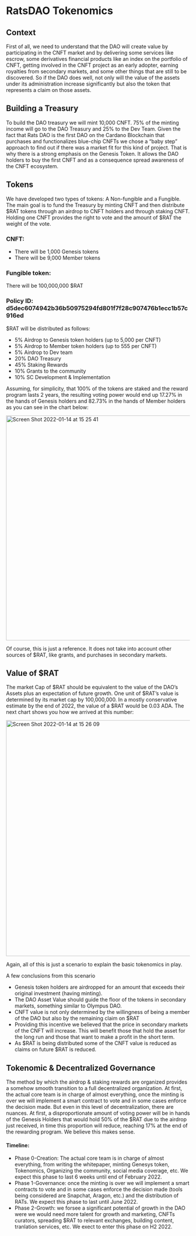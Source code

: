 # RatsDAO Tokenomics
## Context
First of all, we need to understand that the DAO will create value by participating in the CNFT market and by delivering some services like escrow, some derivatives financial products like an index on the portfolio of CNFT, getting involved in the CNFT project as an early adopter, earning royalties from secondary markets, and some other things that are still to be discovered.
So if the DAO does well, not only will the value of the assets under its administration increase significantly but also the token that represents a claim on those assets.
## Building a Treasury
To build the DAO treasury we will mint 10,000 CNFT. 75% of the minting income will go to the DAO Treasury and 25% to the Dev Team.
Given the fact that Rats DAO is the first DAO on the Cardano Blockchain that purchases and functionalizes blue-chip CNFTs we chose a “baby step” approach to find out if there was a market fit for this kind of project.
That is why there is a strong emphasis on the Genesis Token. It allows the DAO holders to buy the first CNFT and as a consequence spread awareness of the CNFT ecosystem.

## Tokens
We have developed two types of tokens: A Non-fungible and a Fungible.
The main goal is to fund the Treasury by minting CNFT and then distribute $RAT tokens through an airdrop to CNFT holders and through staking CNFT. Holding one CNFT provides the right to vote and the amount of $RAT the weight of the vote.

### CNFT:
* There will be 1,000 Genesis tokens
* There will be 9,000 Member tokens

### Fungible token:
There will be 100,000,000 $RAT
### Policy ID: d5dec6074942b36b50975294fd801f7f28c907476b1ecc1b57c916ed

$RAT will be distributed as follows:
* 5% Airdrop to Genesis token holders (up to 5,000 per CNFT)
* 5% Airdrop to Member token holders (up to 555 per CNFT)
* 5% Airdrop to Dev team
* 20% DAO Treasury 	
* 45% Staking Rewards
* 10% Grants to the community
* 10% SC Development & Implementation


Assuming, for simplicity, that 100% of the tokens are staked and the reward program lasts 2 years, the resulting voting power would end up 17.27% in the hands of Genesis holders and 82.73% in the hands of Member holders as you can see in the chart below:

<img width="614" alt="Screen Shot 2022-01-14 at 15 25 41" src="https://user-images.githubusercontent.com/37914288/149566489-f4818d51-f318-4cf4-a7f2-dd2d80b9de7d.png">

Of course, this is just a reference. It does not take into account other sources of $RAT, like grants, and purchases in secondary markets.

## Value of $RAT
The market Cap of $RAT should be equivalent to the value of the DAO’s Assets plus an expectation of future growth.
One unit of $RAT’s value is determined by its market cap by 100,000,000. In a mostly conservative estimate by the end of 2022, the value of a $RAT would be 0.03 ADA.
The next chart shows you how we arrived at this number:

<img width="644" alt="Screen Shot 2022-01-14 at 15 26 09" src="https://user-images.githubusercontent.com/37914288/149566627-6a4ce2ad-0f02-4056-9841-c6a553864040.png">


Again, all of this is just a scenario to explain the basic tokenomics in play.

A few conclusions from this scenario
* Genesis token holders are airdropped for an amount that exceeds their original investment (having minting). 	
* The DAO Asset Value should guide the floor of the tokens in secondary markets, something similar to Olympus DAO.
* CNFT value is not only determined by the willingness of being a member of the DAO but also by the remaining claim on $RAT
* Providing this incentive we believed that the price in secondary markets of the CNFT will increase. This will benefit those that hold the asset for the long run and those that want to make a profit in the short term.
* As $RAT is being distributed some of the CNFT value is reduced as claims on future $RAT is reduced. 	


## Tokenomic & Decentralized Governance

The method by which the airdrop & staking rewards are organized provides a somehow smooth transition to a full decentralized organization.
At first, the actual core team is in charge of almost everything, once the minting is over we will implement a smart contract to vote and in some cases enforce the decision made. But even in this level of decentralization, there are nuances. At first, a disproportionate amount of voting power will be in hands of the Genesis Holders that would hold 50% of the $RAT due to the airdrop just received, in time this proportion will reduce, reaching 17% at the end of the rewarding program.
We believe this makes sense.

#### Timeline:

* Phase 0-Creation: The actual core team is in charge of almost everything, from writing the whitepaper, minting Genesys token, Tokenomics, Organizing the community, social media coverage, etc. We expect this phase to last 6 weeks until end of February 2022.
* Phase 1-Governance: once the minting is over we will implement a smart contracts to vote and in some cases enforce the decision made (tools being considered are Snapchat, Aragon, etc.) and the distribution of RATs. We expect this phase to last until June 2022.
* Phase 2-Growth: we forsee a significant potential of growth in the DAO were we would need more talent for growth and marketing, CNFTs curators, spreading $RAT to relevant exchanges, building content, tranlation services, etc. We exect to enter this phase on H2 2022.








